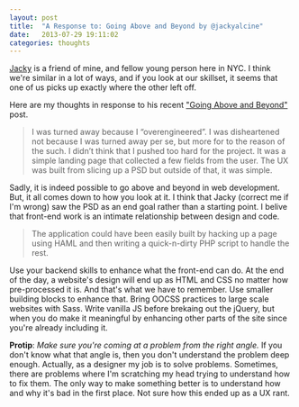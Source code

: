```yaml
---
layout: post
title:  "A Response to: Going Above and Beyond by @jackyalcine"
date:   2013-07-29 19:11:02
categories: thoughts
---
```


[Jacky](http://jalcine.me/) is a friend of mine, and fellow young person here in NYC. I think we're similar in a lot of ways, and if you look at our skillset, it seems that one of us picks up exactly where the other left off.

Here are my thoughts in response to his recent ["Going Above and Beyond"](http://blog.jalcine.me/2013/07/26/going-above-and-beyond.html) post.

>  I was turned away because I “overengineered”. I was disheartened not because I was turned away per se, but more for to the reason of the such. I didn’t think that I pushed too hard for the project. It was a simple landing page that collected a few fields from the user. The UX was built from slicing up a PSD but outside of that, it was simple.

Sadly, it is indeed possible to go above and beyond in web development. But, it all comes down to how you look at it. I think that Jacky (correct me if I'm wrong) saw the PSD as an end goal rather than a starting point. I belive that front-end work is an intimate relationship between design and code.

> The application could have been easily built by hacking up a page using HAML and then writing a quick-n-dirty PHP script to handle the rest.

Use your backend skills to enhance what the front-end can do. At the end of the day, a website's design will end up as HTML and CSS no matter how pre-processed it is. And that's what we have to remember. Use smaller building blocks to enhance that. Bring OOCSS practices to large scale websites with Sass. Write vanilla JS before brekaing out the jQuery, but when you do make it meaningful by enhancing other parts of the site since you're already including it.


**Protip**: *Make sure you're coming at a problem from the right angle.* If you don't know what that angle is, then you don't understand the problem deep enough. Actually, as a designer my job is to solve problems. Sometimes, there are problems where I'm scratching my head trying to understand how to fix them. The only way to make something better is to understand how and why it's bad in the first place. Not sure how this ended up as a UX rant.
